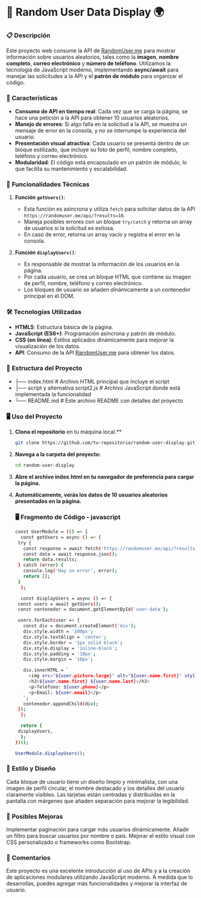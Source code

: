 # 🚀 **Random User Data Display** 🌍

### 📋 **Descripción**
Este proyecto web consume la API de [RandomUser.me](https://randomuser.me/) para mostrar información sobre usuarios aleatorios, tales como la **imagen**, **nombre completo**, **correo electrónico** y **número de teléfono**. Utilizamos la tecnología de JavaScript moderno, implementando **async/await** para manejar las solicitudes a la API y el **patrón de módulo** para organizar el código.

### 🧠 **Características**
- **Consumo de API en tiempo real**: Cada vez que se carga la página, se hace una petición a la API para obtener 10 usuarios aleatorios.
- **Manejo de errores**: Si algo falla en la solicitud a la API, se muestra un mensaje de error en la consola, y no se interrumpe la experiencia del usuario.
- **Presentación visual atractiva**: Cada usuario se presenta dentro de un bloque estilizado, que incluye su foto de perfil, nombre completo, teléfono y correo electrónico.
- **Modularidad**: El código está encapsulado en un patrón de módulo, lo que facilita su mantenimiento y escalabilidad.

### 🔧 **Funcionalidades Técnicas**
1. **Función `getUsers()`**:
   - Esta función es asíncrona y utiliza `fetch` para solicitar datos de la API `https://randomuser.me/api/?results=10`.
   - Maneja posibles errores con un bloque `try/catch` y retorna un array de usuarios si la solicitud es exitosa.
   - En caso de error, retorna un array vacío y registra el error en la consola.

2. **Función `displayUsers()`**:
   - Es responsable de mostrar la información de los usuarios en la página.
   - Por cada usuario, se crea un bloque HTML que contiene su imagen de perfil, nombre, teléfono y correo electrónico.
   - Los bloques de usuario se añaden dinámicamente a un contenedor principal en el DOM.

### 🛠️ **Tecnologías Utilizadas**
- **HTML5**: Estructura básica de la página.
- **JavaScript (ES6+)**: Programación asíncrona y patrón de módulo.
- **CSS (en línea)**: Estilos aplicados dinámicamente para mejorar la visualización de los datos.
- **API**: Consumo de la API [RandomUser.me](https://randomuser.me/) para obtener los datos.

### 📂 **Estructura del Proyecto**
- ├── index.html # Archivo HTML principal que incluye el script 
- ├── script y alternativa script2.js # Archivo JavaScript donde está implementada la funcionalidad 
- └── README.md # Este archivo README con detalles del proyecto

### 🖥️ **Uso del Proyecto**

1. **Clona el repositorio** en tu máquina local.**
   ```bash
   git clone https://github.com/tu-repositorio/random-user-display.git

2. **Navega a la carpeta del proyecto:**
   ```bash
   cd random-user-display
3. **Abre el archivo index.html en tu navegador de preferencia para cargar la página.**

4. **Automáticamente, verás los datos de 10 usuarios aleatorios presentados en la página.**
   ### 🖥️ **Fragmento de Código - javascript**
   ```bash
   const UserModule = (() => {
     const getUsers = async () => {
    try {
      const response = await fetch('https://randomuser.me/api/?results=10');
      const data = await response.json();
      return data.results;
    } catch (error) {
      console.log('Hay un error', error);
      return [];
    }
     };

     const displayUsers = async () => {
    const users = await getUsers();
    const contenedor = document.getElementById('user-data');

    users.forEach(user => {
      const div = document.createElement('div');
      div.style.width = '200px';
      div.style.textAlign = 'center';
      div.style.border = '1px solid black';
      div.style.display = 'inline-block';
      div.style.padding = '10px';
      div.style.margin = '10px';

      div.innerHTML = `
        <img src="${user.picture.large}" alt="${user.name.first}" style="width:100px; height:100px; border-radius:50%;"/>
        <h3>${user.name.first} ${user.name.last}</h3>
        <p>Teléfono: ${user.phone}</p>
        <p>Email: ${user.email}</p>
      `;
      contenedor.appendChild(div);
    });
     };

     return {
    displayUsers,
     };
   })();

   UserModule.displayUsers();

### 🎨 **Estilo y Diseño**
Cada bloque de usuario tiene un diseño limpio y minimalista, con una imagen de perfil circular, el nombre destacado y los detalles del usuario claramente visibles.
Las tarjetas están centradas y distribuidas en la pantalla con márgenes que añaden separación para mejorar la legibilidad.

### 🧪 **Posibles Mejoras**
Implementar paginación para cargar más usuarios dinámicamente.
Añadir un filtro para buscar usuarios por nombre o país.
Mejorar el estilo visual con CSS personalizado o frameworks como Bootstrap.

### 💬 **Comentarios**
Este proyecto es una excelente introducción al uso de APIs y a la creación de aplicaciones modulares utilizando JavaScript moderno. A medida que lo desarrollas, puedes agregar más funcionalidades y mejorar la interfaz de usuario.
